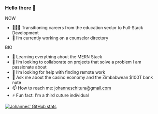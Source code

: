 ### Hello there 👋

NOW

- 👨🏿‍💻 Transitioning careers from the education sector to Full-Stack Development
- 🔭 I’m currently working on a counselor directory

BIO
- 🌱 Learning everything about the MERN Stack
- 👯 I’m looking to collaborate on projects that solve a problem I am passionate about
- 🤔 I’m looking for help with finding remote work
- 💬 Ask me about the casino economy and the Zimbabwean $100T bank note
- 📫 How to reach me: johanneschitura@gmail.com
- ⚡ Fun fact: I'm a third cuture individual





[![Johannes' GitHub stats](https://github-readme-stats.vercel.app/api?username=veggiepilot)](https://github.com/veggiepilot/github-readme-stats)
